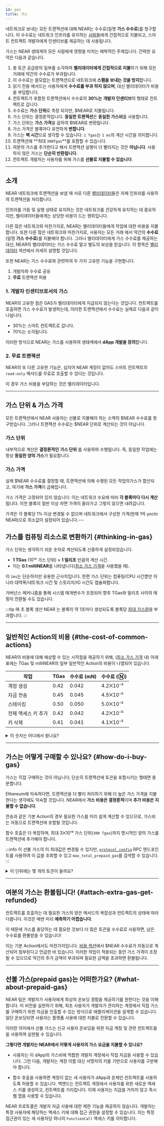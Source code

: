 ```yaml
---
id: gas
title: 가스
---
```


네트워크로 보내는 모든 트랜잭션에 대해 NEAR는 수수료(일명 **가스 수수료**)를 청구합니다. 이 수수료는 네트워크 인프라를 유지하는 [사람들](../validators.md)에게 간접적으로 지불되고, 스마트 컨트랙트 개발자에게 인센티브를 제공하는 데 사용됩니다.

가스는 NEAR 생태계의 모든 사람에게 영향을 미치는 매력적인 주제입니다. 간략한 요약은 다음과 같습니다.

1. 총 토큰 공급량의 일부를 소각하여 **밸리데이터에게 간접적으로 지불**하기 위해 모든 거래에 약간의 수수료가 부과됩니다.
2. 이 수수료는 쓸모없는 트랜잭션으로 네트워크에 **스팸을 보내는 것을 방지**합니다.
3. 읽기 전용 메서드는 사용자에게 **수수료를 부과 하지 않으며**, 대신 밸리데이터가 비용을 부담합니다.
4. 컨트랙트가 포함된 트랜잭션에서 수수료의 **30%는** **개발자 인센티브**의 형태로 컨트랙트로 갑니다.
5. 수수료는 **가스 단위**로 측정 되지만, $NEAR로 지불됩니다.
6. 가스 단위는 결정론적입니다. **동일한 트랜잭션**은 **동일한 가스비**를 사용합니다.
7. 가스 단위는 **가스 가격**을 곱하여 $NEAR로 변환됩니다 .
8. 가스 가격은 블록마다 유연하게 **변합니다**.
9. 가스는 **벽 시간**으로 생각할 수 있습니다: `1 Tgas`는 `1 ms`의 계산 시간을 의미합니다.
10. 트랜잭션에 **최대 `300Tgas`**를 포함할 수 있습니다.
11. 여분의 가스를 추가한다고 해서 트랜잭션 실행이 더 빨라지는 것은 **아닙니다**. 사용하지 않은 가스는 **단순히 반환됩니다**.
12. 컨트랙트 개발자는 사용자를 위해 가스를 **선불로 지불할 수 있습니다**.

---

## 소개
NEAR 네트워크에 트랜잭션을 보낼 때 서로 다른 [밸리데이터](../validators.md)들은 자체 인프라를 사용하여 트랜잭션을 처리합니다.

인프라를 가동 및 실행 상태로 유지하는 것은 네트워크를 건강하게 유지하는 데 중요하지만, 밸리데이터들에게는 상당한 비용이 드는 행위입니다.

다른 많은 네트워크와 마찬가지로, NEAR는 밸리데이터들에게 작업에 대한 비용을 지불합니다. 또한 다른 많은 네트워크와 마찬가지로, 사용자는 모든 거래 에서 약간의 **수수료** (일명 **가스 수수료**)를 지불해야 합니다. 그러나 밸리데이터에게 가스 수수료를 제공하는 대신, NEAR의 밸리데이터는 가스 수수료 말고 별도의 보상을 받습니다. 이 항목은 [밸리데이터](../validators.md) 섹션에서 자세히 설명할 것입니다.

또한 NEAR는 가스 수수료와 관련하여 두 가지 고유한 기능을 구현합니다.
1. 개발자와 수수료 공유
2. **무료** 트랜잭션 허용

### 1. 개발자 인센티브로서의 가스
NEAR의 고유한 점은 GAS가 밸리데이터에게 지급되지 않는다는 것입니다. 컨트랙트를 호출하면 가스 수수료가 발생하는데, 이러한 트랜잭션에서 수수료는 실제로 다음과 같이 나뉩니다.
- 30%는 스마트 컨트랙트로 갑니다.
- 70%는 소각됩니다.

이러한 방식으로 NEAR는 가스를 사용하여 생태계에서 **dApp 개발을 장려**합니다.

### 2. 무료 트랜잭션
NEAR의 또 다른 고유한 기능은, 심지어 NEAR 계정이 없어도 스마트 컨트랙트의 `read-only` 메서드를 무료로 호출할 수 있다는 것입니다.

이 경우 가스 비용을 부담하는 것은 밸리데이터입니다.

---

## 가스 단위 & 가스 가격
모든 트랜잭션에서 NEAR 사용자는 선불로 지불해야 하는 소액의 $NEAR 수수료를 청구받습니다. 그러나 트랜잭션 수수료는 $NEAR 단위로 계산되는 것이 아닙니다.

### 가스 단위
내부적으로 계산은 **결정론적인** **가스 단위** 를 사용하여 수행됩니다. 즉, 동일한 작업에는 항상 **동일한 양의 가스**가 필요합니다.

### 가스 가격
실제 $NEAR 수수료를 결정할 때, 트랜잭션에 의해 수행된 모든 작업의 ​​가스가 합산되고, 여기에 **가스 가격**이 곱해집니다.

가스 가격은 고정되어 있지 않습니다: 이는 네트워크 수요에 따라 **각 블록마다 다시 계산**됩니다. 이전 블록이 절반 이상 차면 가격이 올라가고 그렇지 않으면 내려갑니다.

가격은 각 블록당 1% 이상 변경될 수 없으며 네트워크에서 구성한 가격(현재 1억 yocto NEAR)으로 최소값이 설정되어 있습니다.<!-- Note that the gas price can differ between NEAR's mainnet & testnet. \[Check the gas price\](#whats-the-price-of-gas-right-now). -->---

## 가스를 컴퓨팅 리소스로 변환하기 {#thinking-in-gas}
가스 단위는 생각하기 쉬운 숫자로 계산되도록 신중하게 설정되었습니다.

- **1 TGas** (10¹² 가스 단위) ≈ **1 밀리초** 만큼의 계산 시간.
- 이는 **0.1 milliNEAR**를 나타냅니다([최소 가스 가격](#how-is-the-gas-price-computed)을 사용했을 때).

이 `1ms`는 단순하지만 유용한 근사치입니다. 한편 가스 단위는 컴퓨팅/CPU 시간뿐만 아니라 대역폭/네트워크 시간 및 스토리지/IO 시간도 캡슐화합니다.

거버넌스 메커니즘을 통해 시스템 매개변수가 조정되어 향후 TGas와 밀리초 사이의 매핑이 전환될 수도 있습니다.

:::tip 매 초 블록 생산 NEAR 는 블록이 약 1초마다 생성되도록 블록당 [최대 가스량](/api/rpc/setup#protocol-config)을 부과합니다. :::


---

## 일반적인 Action의 비용 {#the-cost-of-common-actions}

NEAR의 비용에 대해 예상할 수 있는 시작점을 제공하기 위해, ([최소 가스 가격](#how-is-the-gas-price-computed) 내) 아래 표에는 TGas 및 milliNEAR의 일부 일반적인 Action의 비용이 나열되어 있습니다.

| 작업          | TGas | 수수료 (mN) | 수수료 (Ⓝ)  |
| ----------- | ---- | -------- | -------- |
| 계정 생성       | 0.42 | 0.042    | 4.2⨉10⁻⁵ |
| 자금 전송       | 0.45 | 0.045    | 4.5⨉10⁻⁵ |
| 스테이킹        | 0.50 | 0.050    | 5.0⨉10⁻⁵ |
| 전체 액세스 키 추가 | 0.42 | 0.042    | 4.2⨉10⁻⁵ |
| 키 삭제        | 0.41 | 0.041    | 4.1⨉10⁻⁵ |

<details class="info">
<summary>이 숫자는 어디에서 왔나요?</summary>

NEAR는 기본 비용으로 [구성되어 있습니다](https://github.com/near/nearcore/blob/master/core/primitives/res/runtime_configs/parameters.yaml). 예시는 다음과 같습니다:

```json
  transfer_cost: {
    send_sir:     115123062500,
    send_not_sir: 115123062500,
    execution:    115123062500
  }
```

여기서 "sir"는 "수신자가 발신자와 같음"을 의미합니다. 맞습니다! 이 숫자들은 모두 동일하지만, 향후 변경될 수 있습니다.

자금 전송을 요청하면 NEAR는 즉시 계좌에서 해당 `send` 금액을 인출합니다. 그런 다음 NEAR의 비동기식 샤드 설계를 용이하게 하는 내부 장부 관리 메커니즘인 _Receipt_ 를 생성합니다 (Ethereum에 익숙한 경우, Ethereum의 Receipt에 대해 알고 있는 내용과는 완전히 다르기 때문에 잊어버리세요). Receipt 생성에는 자체 관련 비용이 있습니다.

```json
  action_receipt_creation_config: {
    send_sir:     108059500000,
    send_not_sir: 108059500000,
    execution:    108059500000
  }
```
[`protocol_config`](/api/rpc/setup#protocol-config) RPC 엔드포인트를 사용하여 이 값을 조회할 수 있고, `action_receipt_creation_config`을 검색할 수 있습니다.

이 Receipt를 생성하는 데 드는 적절한 `send` 금액도 계정에서 즉시 차감됩니다.

"전송" Action은 다음 블록까지 완결되지 않습니다. 이 시점에서, 각 Action에 대한 `execution` 금액은 계정에서 차감될 것입니다(이 다음 블록의 가스 단위는 가스 가격이 각 블록에서 다시 계산되기 때문에 최대 1% 다른 가스 가격으로 곱해질 수 있음을 기억하세요). 이를 모두 다 더하면 전체 트랜잭션 수수료를 계산해낼 수 있습니다.

```
    (transfer_cost.send_not_sir  + action_receipt_creation_config.send_not_sir ) * gas_price_at_block_1 +
    (transfer_cost.execution + action_receipt_creation_config.execution) * gas_price_at_block_2
```

</details>

---

## 가스는 어떻게 구매할 수 있나요? {#how-do-i-buy-gas}

가스는 직접 구매하는 것이 아닙니다; 단순히 트랜잭션에 토큰을 포함시키는 형태면 충분합니다.

Ethereum에 익숙하다면, 트랜잭션을 더 빨리 처리하기 위해 더 높은 가스 가격을 지불한다는 생각에도 익숙할 것입니다. NEAR에서 **가스 비용은 결정론적**이며 **추가 비용은 지불할 수 없습니다**.

전송과 같은 기본 Action의 경우 필요한 가스를 미리 쉽게 계산할 수 있으므로, 가스비는 자동으로 트랜잭션에 포함될 것입니다.

함수 호출은 더 복잡하며, 최대 3⨉10¹⁴ 가스 단위(`300 Tgas`)까지 명시적인 양의 가스를 트랜잭션에 추가해야 합니다.

:::info 이 선불 가스의 이 최대값은 변경될 수 있지만, [`protocol_config`](/api/rpc/setup#protocol-config) RPC 엔드포인트를 사용하여 이 값을 조회할 수 있고 `max_total_prepaid_gas`를 검색할 수 있습니다. :::

<details class="warning">
<summary>이 단위에는 몇 개의 토큰이 들까요?</summary>__ NEAR 토큰이나 yoctoNEAR이 아닌 최대 수의 가스 _단위_에 녹색 불이 켜집니다.

이러한 단위는 처리되는 블록 내의 가스 가격과 곱해집니다. 함수 호출이 교차 컨트랙트 호출을 수행하는 경우, 함수의 일부가 다른 블록에서 처리되고, 다른 가스 가격을 사용할 수 있습니다. [해당 숫자의 출처](#the-cost-of-common-actions)에 설명된 대로, 함수는 완결되려면 최소 두 블록을 기다려야 합니다.

전체 운영 중 시스템의 최소 가스 가격이 1억 yoctoNEAR로 유지된다고 가정하면, 3⨉10¹⁴의 최대  가스는 3⨉10²² yN의 최대 지출을 허용하는 것처럼 보입니다. 그러나 [샤드 혼잡을 방지](https://github.com/near/NEPs/issues/67)하기 위해 비관적으로 생각하면 약 6.4 정도가 곱해질 수도 있습니다 .

이 세 가지 숫자를 모두 곱하면 가스 가격이 최소로 유지되는 경우 최대 가스 단위로 약 0.2Ⓝ를 Action에 사용할 수 있음을 알 수 있습니다. 가스 가격이 최소값보다 높으면, 이 요금이 더 높을 수 있습니다.

시작 블록에서는 가스 가격이 최소였지만, 작업을 완료하는 데 여러 블록이 걸리고 후속 블록의 가스 가격이 더 높으면 어떻게 됩니까? 요금이 ~0.2Ⓝ 이상일 수 있나요? 아닙니다. 비관적 승수(pessimistic multiplier)는 이러한 가능성에 대해 설명합니다.

</details>

---

## 여분의 가스는 환불됩니다! {#attach-extra-gas-get-refunded}
컨트랙트를 호출하는 데 필요한 가스의 양은 메서드의 복잡성과 컨트랙트의 상태에 따라 다릅니다. 이것은 매번 미리 **예측하기 어렵습니다**.

이 때문에 가스를 충당하는 데 필요한 것보다 더 많은 토큰을 수수료로 사용하면, 남은 수수료를 환불받을 수 있습니다!

이는 기본 Action에서도 마찬가지입니다. [비용 섹션](#the-cost-of-common-actions-the-cost-of-common-actions)에서 $NEAR 수수료가 자동으로 계산되어 첨부된다고 언급한 바 있습니다. 이러한 작업이 적용되는 동안 가스 가격이 조정될 수 있으므로 약간의 추가 금액이 부과되며 필요한 금액을 초과하면 환불됩니다.

---

## 선불 가스(prepaid gas)는 어떠한가요? {#what-about-prepaid-gas}

NEAR 팀은 개발자가 사용자에게 최상의 온보딩 경험을 제공하기를 원한다는 것을 이해합니다. 이 비전을 실현하기 위해, 최초 사용자가 개발자가 관리하는 계정에서 직접 가스를 구매하기 위한 자금을 인출할 수 있는 방식으로 애플리케이션을 설계할 수 있습니다. 일단 온보딩되면 사용자는 플랫폼 사용에 대한 지불로 전환할 수 있습니다.

이러한 의미에서 선불 가스는 신규 사용자 온보딩을 위한 자금 계정 및 관련 컨트랙트들을 사용하여 실현될 수 있습니다.

**그렇다면 개발자는 NEAR에서 어떻게 사용자의 가스 요금을 지불할 수 있나요?**

- 사용자는 이 dApp의 가스비에 적합한 개발자 계정에서 직접 자금을 사용할 수 있습니다. 그런 다음, 개발자는 계정 이름 대신 서명자의 키를 기반으로 사용자를 구분해야 합니다.

- 함수 호출을 사용하면 계정이 없는 새 사용자가 dApp과 온체인 컨트랙트를 사용하도록 허용할 수 있습니다. 백엔드는 컨트랙트 계정에서 사용자를 위한 새로운 액세스 키를 생성하고, 컨트랙트를 가리킵니다. 이제 사용자는 지갑을 거치지 않고 즉시 웹 앱을 사용할 수 있습니다.

NEAR 프로토콜은 개발자 자금 사용에 대한 제한 기능을 제공하지 않습니다. 개발자는 특정 사용자에 해당하는 액세스 키에 대해 접근 권한을 설정할 수 있습니다. 이는 특정 접근권이 있는 새 사용자당 하나의 `FunctionCall` 액세스 키를 의미합니다.
